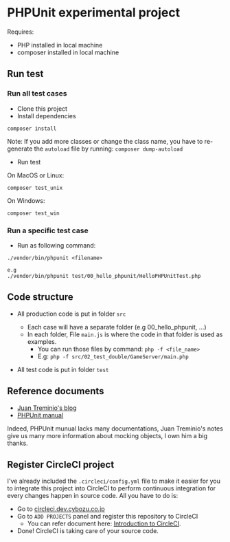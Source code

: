 # PHPUnit experimental project

Requires:
 - PHP installed in local machine
 - composer installed in local machine

## Run test

### Run all test cases
- Clone this project
- Install dependencies
```
composer install
```

Note: If you add more classes or change the class name, you have to re-generate the `autoload` file by running: `composer dump-autoload`

- Run test

On MacOS or Linux:

```
composer test_unix
```

On Windows:

```
composer test_win
```

### Run a specific test case
- Run as following command:
```
./vendor/bin/phpunit <filename> 

e.g 
./vendor/bin/phpunit test/00_hello_phpunit/HelloPHPUnitTest.php 
```

## Code structure

- All production code is put in folder `src` 

  - Each case will have a separate folder (e.g 00_hello_phpunit, ...)
  - In each folder, File `main.js` is where the code in that folder is used as examples.
    - You can run those files by command: `php -f <file_name>`
    - E.g: `php -f src/02_test_double/GameServer/main.php`
  
- All test code is put in folder `test`

## Reference documents

- [Juan Treminio's blog](https://jtreminio.com/blog/unit-testing-tutorial-part-v-mock-methods-and-overriding-constructors/)
- [PHPUnit manual](https://phpunit.readthedocs.io/en/9.1/index.html) 

Indeed, PHPUnit munual lacks many documentations, Juan Treminio's notes give us many more information about mocking objects, I own him a big thanks.

## Register CircleCI project

I've already included the `.circleci/config.yml` file to make it easier for you to integrate this project into CircleCI to perform continuous integration for every changes happen in source code. All you have to do is:

- Go to [circleci.dev.cybozu.co.jp](https://circleci.dev.cybozu.co.jp/)
- Go to `ADD PROJECTS` panel and register this repository to CircleCI
  - You can refer document here: [Introduction to CircleCI](https://sharedoc.atlassian.net/wiki/x/owDXGw).
- Done! CircleCI is taking care of your source code.